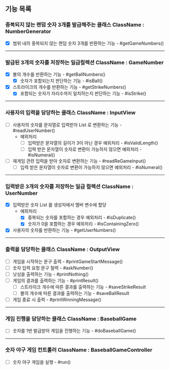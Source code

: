## 기능 목록

### 중복되지 않는 랜덤 숫자 3개를 발급해주는 클래스 ClassName : NumberGenerator
- [x] 범위 내의 중복되지 않는 랜덤 숫자 3개를 반환하는 기능 - #getGameNumbers()
---
### 발급된 3개의 숫자를 저장하는 일급컬렉션 ClassName : GameNumber
- [x] 볼의 개수를 반환하는 기능 - #getBallNumbers()
  - [x] 숫자가 포함되는지 판단하는 기능 - #isBall()
- [x] 스트라이크의 개수를 반환하는 기능 - #getStrikeNumbers()
  - [x] 포함되는 숫자가 자리수까지 일치하는지 판단하는 기능 - #isStrike()
---
### 사용자의 입력을 담당하는 클래스 ClassName : InputView
- [ ] 사용자의 숫자를 문자열로 입력받아 List 로 변환하는 기능 - #readUserNumber()
  - 예외처리
    - [ ] 입력받은 문자열의 길이가 3이 아닌 경우 예외처리 - #isValidLength()
    - [ ] 입력 받은 문자열이 숫자로 변환이 가능하지 않으면 예외처리 - #isNumeral()
- [ ] 재게임 관련 입력을 받아 숫자로 변환하는 기능 - #readReGameInput()
  - [ ] 입력 받은 문자열이 숫자로 변환이 가능하지 않으면 예외처리 - #isNumeral()
---
### 입력받은 3개의 숫자를 저장하는 일급 컬렉션 ClassName : UserNumber
- [x] 입력받은 숫자 List 를 생성자에서 멤버 변수에 할당
  - 예외처리
    - [x] 중복되는 숫자를 포함하는 경우 예외처리 - #isDuplicate()
    - [x] 숫자가 0을 포함하는 경우 예외처리 - #isContainingZero()
- [x] 사용자의 숫자를 반환하는 기능 - #getUserNumbers()
---
### 출력을 담당하는 클래스 ClassName : OutputView
- [ ] 게임을 시작하는 문구 출력 - #printGameStartMessage()
- [ ] 숫자 입력 요청 문구 철력 - #askNumber()
- [ ] 낫싱을 출력하는 기능 - #printNothing()
- [ ] 게임의 결과를 출력하는 기능 - #printResult()
  - [ ] 스트라이크 개수에 따른 결과를 출력하는 기능 - #saveStrikeResult
  - [ ] 볼의 개수에 따른 결과를 출력하는 기능 - #saveBallResult
- [ ] 게임 종료 시 출력 - #printWinningMessage()
---
### 게임 진행을 담당하는 클래스 ClassName : BaseballGame
- [ ] 숫자를 1번 발급받아 게임을 진행하는 기능 - #doBaseballGame()
---
### 숫자 야구 게임 컨트롤러 ClassName : BaseballGameController
- [ ] 숫자 야구 게임을 실행 - #run()

